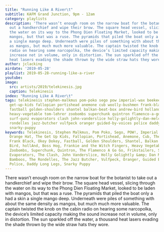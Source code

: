 ```yaml
---
title: "Running Like A River\t"
subtitle: KAFM Grand Junction, 9pm - 12am
category: playlists
description: 'There wasn’t enough room on the narrow boat for the botanist to take
  out a handkerchief and wipe their brow. The square head vessel, slicing through
  the water on its way to the Phong Dien Floating Market, looked to be laden with
  mangos, but that was a ruse. The pyramids that piled the boat only a had a skin
  a single mango deep. Underneath were piles of something with about the same density
  as mangos, but much much more valuable. The captain twisted the knob on the cabin
  radio on hearing some narcopolka, the device’s limited capacity making the sound
  increase not in volume, only in distortion. The sun sparkled off the water, a thousand
  heat lasers evading the shade thrown by the wide straw hats they wore. '
author: jclacking
airdate: '2019-05-28'
playlist: 2019-05-28-running-like-a-river
youtube: 
image:
  src: artists/2019/telekinesis.jpg
  caption: Telekinesis
index: "Running Like A River\t"
tags: telekinesis stephen-malkmus pom-poko sego pow imperial-wax beekeeper orange-hat
  get-up-kids fallopian portishead anemone cub woolly-bushmen frank-black okey-dokey
  fastball golden-shoulders shantel balkan-beat-box andrew-bird holland boss-hog frankie-witch-fingers
  heavy-vegetable tom-lehrer zoobombs superchunk quintron flamenco-a-go-go frikstailers
  surf-gunz evaporators clash john-vanderslice holly-golightly-dan-melchior bamboos
  rondelles jazz-butcher vulfpeck oranger guided-by-voices police daddy-long-legs
  snarky-puppy
keywords: Telekinesis, Stephen Malkmus, Pom Poko, Sego, POW!, Imperial Wax, Beekeeper,
  Orange Hat, The Get Up Kids, Fallopian, Portishead, Anemone, Cub, The Woolly Bushmen,
  Frank Black, Okey Dokey, Fastball, Golden Shoulders, Shantel, Balkan Beat Box, Andrew
  Bird, hollAnd, Boss Hog, Frankie and the Witch Fingers, Heavy Vegetable, Tom Lehrer,
  Zoobombs, Superchunk, Quintron, The Flamenco A Go Go, Frikstailers, Surf Günz, The
  Evaporators, The Clash, John Vanderslice, Holly Golightly &amp; Dan Melchior, The
  Bamboos, The Rondelles, The Jazz Butcher, Vulfpeck, Oranger, Guided By Voices, The
  Police, Daddy Long Legs, Snarky Puppy
---
```

There wasn’t enough room on the narrow boat for the botanist to take out a handkerchief and wipe their brow. The square head vessel, slicing through the water on its way to the Phong Dien Floating Market, looked to be laden with mangos, but that was a ruse. The pyramids that piled the boat only a had a skin a single mango deep. Underneath were piles of something with about the same density as mangos, but much much more valuable. The captain twisted the knob on the cabin radio on hearing some narcopolka, the device’s limited capacity making the sound increase not in volume, only in distortion. The sun sparkled off the water, a thousand heat lasers evading the shade thrown by the wide straw hats they wore. 
